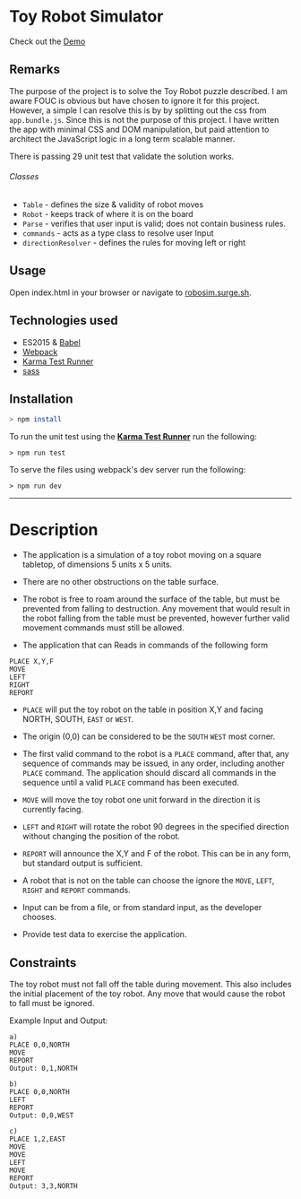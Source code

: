 # Toy Robot Simulator

Check out the [Demo](http://robosim.surge.sh)

## Remarks

The purpose of the project is to solve the Toy Robot puzzle described.
I am aware FOUC is obvious but have chosen to ignore it for this project.
However, a simple I can resolve this is by by splitting out the css from ```app.bundle.js```.
Since this is not the purpose of this project.
I have written the app with minimal CSS and DOM manipulation, but paid attention
to architect the JavaScript logic in a long term scalable manner.

There is passing 29 unit test that validate the solution works.

###### Classes
- ```Table``` - defines the size & validity of robot moves
- ```Robot``` - keeps track of where it is on the board
- ```Parse``` - verifies that user input is valid; does not contain business rules.
- ```commands``` - acts as a type class to resolve user Input
- ```directionResolver``` - defines the rules for moving left or right

## Usage

Open index.html in your browser or navigate to [robosim.surge.sh](http://robosim.surge.sh).

## Technologies used

- ES2015 & [Babel](https://babeljs.io/docs/learn-es2015/)
- [Webpack](https://webpack.github.io/)
- [Karma Test Runner](https://karma-runner.github.io/0.13/index.html)
- [sass](http://sass-lang.com/)

## Installation

```bash
> npm install
```
To run the unit test using the [**Karma Test Runner**](https://karma-runner.github.io/0.13/index.html) run the following:
```
> npm run test
```

To serve the files using webpack's dev server run the following:
```
> npm run dev
```

---

# Description
- The application is a simulation of a toy robot moving on a square tabletop, of dimensions 5 units x 5 units.
- There are no other obstructions on the table surface.
- The robot is free to roam around the surface of the table, but must be prevented from falling to destruction. Any movement
that would result in the robot falling from the table must be prevented, however further valid movement commands must still
be allowed.

- The application that can Reads in commands of the following form
```
PLACE X,Y,F
MOVE
LEFT
RIGHT
REPORT
```
- ```PLACE``` will put the toy robot on the table in position X,Y and facing NORTH, SOUTH, ```EAST``` or ```WEST```.

-  The origin (0,0) can be considered to be the ```SOUTH``` ```WEST``` most corner.

-  The first valid command to the robot is a ```PLACE``` command, after that, any sequence of commands may be issued, in any order, including another ```PLACE``` command. The application should discard all commands in the sequence until a valid ```PLACE``` command has been executed.

-  ```MOVE``` will move the toy robot one unit forward in the direction it is currently facing.

-  ```LEFT``` and ```RIGHT``` will rotate the robot 90 degrees in the specified direction without changing the position of the robot.

-  ```REPORT``` will announce the X,Y and F of the robot. This can be in any form, but standard output is sufficient.

-  A robot that is not on the table can choose the ignore the ```MOVE```, ```LEFT```, ```RIGHT``` and ```REPORT``` commands.
-  Input can be from a file, or from standard input, as the developer chooses.

-  Provide test data to exercise the application.


## Constraints
The toy robot must not fall off the table during movement. This also includes the initial placement of the toy robot.
Any move that would cause the robot to fall must be ignored.

Example Input and Output:
```
a)
PLACE 0,0,NORTH
MOVE
REPORT
Output: 0,1,NORTH

b)
PLACE 0,0,NORTH
LEFT
REPORT
Output: 0,0,WEST

c)
PLACE 1,2,EAST
MOVE
MOVE
LEFT
MOVE
REPORT
Output: 3,3,NORTH
```
